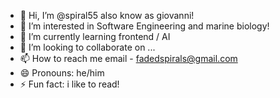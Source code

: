 - 👋 Hi, I’m @spiral55 also know as giovanni!
- 👀 I’m interested in Software Engineering and marine biology!
- 🌱 I’m currently learning frontend / AI
- 💞️ I’m looking to collaborate on ...
- 📫 How to reach me email - fadedspirals@gmail.com
- 😄 Pronouns: he/him
- ⚡ Fun fact: i like to read!

<!---
spiral55/spiral55 is a ✨ special ✨ repository because its `README.md` (this file) appears on your GitHub profile.
You can click the Preview link to take a look at your changes.
--->
